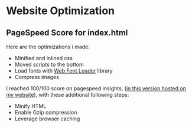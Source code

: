 # Website Optimization
## PageSpeed Score for index.html

Here are the optimizations i made:

* Minified and inlined css
* Moved scripts to the bottom
* Load fonts with [Web Font Loader](https://github.com/typekit/webfontloader) library
* Compress images

I reached 100/100 score on pagespeed insights, ([in this version hosted on my website](https://www.michiamoluca.it/udacity/website-optimization/)), with these additional following steps:

* Minify HTML
* Enable Gzip compression
* Leverage browser caching
